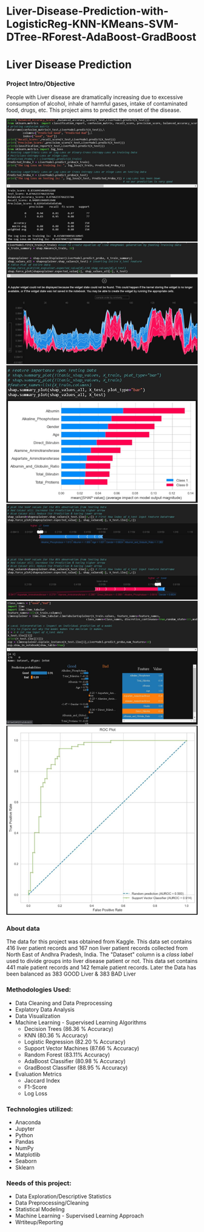 # Liver-Disease-Prediction-with-LogisticReg-KNN-KMeans-SVM-DTree-RForest-AdaBoost-GradBoost

# Liver Disease Prediction

### Project Intro/Objective
People with Liver disease are dramatically increasing due to excessive consumption of alcohol, inhale of harmful gases, intake of contaminated food, drugs, etc. This project aims to predict the onset of the disease.

![](Images/L7.JPG)
![](Images/L2.JPG)
![](Images/L3.JPG)
![](Images/L4.JPG)
![](Images/L5.JPG)
![](Images/L6.JPG)

### About data
The data for this project was obtained from Kaggle. This data set contains 416 liver patient records and 167 non liver patient records collected from North East of Andhra Pradesh, India. The "Dataset" column is a *class label* used to divide groups into liver disease patient or not. This data set contains 441 male patient records and 142 female patient records. Later the Data has been balanced as 383 GOOD Liver & 383 BAD Liver

### Methodologies Used:
* Data Cleaning and Data Preprocessing
* Explatory Data Analysis
* Data Visualization
* Machine Learning - Supervised Learning Algorithms
  * Decision Trees (86.36 % Accuracy)
  * KNN (80.36 % Accuracy)
  * Logistic Regression (82.20 % Accuracy)
  * Support Vector Machines (87.66 % Accuracy)
  * Random Forest (83.11% Accuracy)
  * AdaBoost Classifier (80.98 % Accuracy)
  * GradBoost Classifier (88.95 % Accuracy)
* Evaluation Metrics
  * Jaccard Index
  * F1-Score
  * Log Loss

### Technologies utilized:
* Anaconda
* Jupyter
* Python
* Pandas
* NumPy
* Matplotlib
* Seaborn
* Sklearn

### Needs of this project:
* Data Exploration/Descriptive Statistics
* Data Preprocessing/Cleaning
* Statistical Modeling
* Machine Learning - Supervised Learning Approach
* Wrtiteup/Reporting
